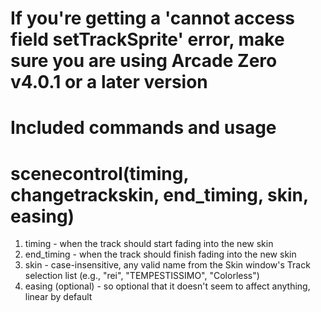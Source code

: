 # If you're getting a 'cannot access field setTrackSprite' error, make sure you are using Arcade Zero v4.0.1 or a later version
# Included commands and usage
# scenecontrol(timing, changetrackskin, end_timing, skin, easing)
1. timing - when the track should start fading into the new skin
2. end_timing - when the track should finish fading into the new skin
3. skin - case-insensitive, any valid name from the Skin window's Track selection list (e.g., "rei", "TEMPESTISSIMO", "Colorless")
4. easing (optional) - so optional that it doesn't seem to affect anything, linear by default
